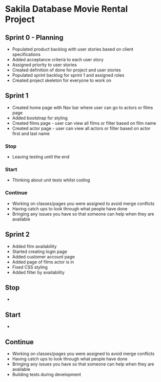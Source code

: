 # Sakila Database Movie Rental Project

## Sprint 0 - Planning 
 - Populated product backlog with user  stories based on client specifications
 - Added acceptance criteria to each user story
 - Assigned priority to user stories
 - Created definition of done for project and user stories
 - Populated sprint backlog for sprint 1 and assigned roles 
 - Created project skeleton for everyone to work on
 
 ## Sprint 1
 - Created home page with Nav bar where user can go to actors or films page 
 - Added bootstrap for styling 
 - Created films page - user can view all films or filter based on film name
 - Created actor page - user can view all actors or filter based on actor first and last name
 
 ### Stop
 - Leaving testing until the end
 ### Start 
 - Thinking about unit tests whilst coding 
 ### Continue 
 - Working on classes/pages you were assigned to avoid merge conflicts 
 - Having catch ups to look through what people have done
 - Bringing any issues you have so that someone can help when they are available 
 
 ## Sprint 2
 - Added film availability
 - Started creating login page
 - Added customer account page
 - Added page of films actor is in
 - Fixed CSS styling
 - Added filter by availability
  
 ## Stop
 - 
 
 ## Start
 - 
 
 ## Continue
 - Working on classes/pages you were assigned to avoid merge conflicts 
 - Having catch ups to look through what people have done
 - Bringing any issues you have so that someone can help when they are available 
 - Building tests during development
 
